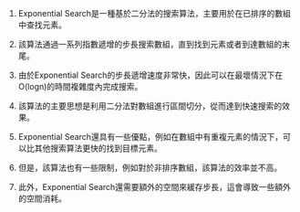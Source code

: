 

1. Exponential Search是一種基於二分法的搜索算法，主要用於在已排序的數組中查找元素。

2. 該算法通過一系列指數遞增的步長搜索數組，直到找到元素或者到達數組的末尾。

3. 由於Exponential Search的步長遞增速度非常快，因此可以在最壞情況下在O(logn)的時間複雜度內完成搜索。

4. 該算法的主要思想是利用二分法對數組進行區間切分，從而達到快速搜索的效果。

5. Exponential Search還具有一些優點，例如在數組中有重複元素的情況下，可以比其他搜索算法更快的找到目標元素。

6. 但是，該算法也有一些限制，例如對於非排序數組，該算法的效率並不高。

7. 此外，Exponential Search還需要額外的空間來緩存步長，這會導致一些額外的空間消耗。